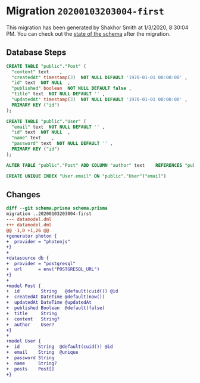 # Migration `20200103203004-first`

This migration has been generated by Shakhor Smith at 1/3/2020, 8:30:04 PM.
You can check out the [state of the schema](./schema.prisma) after the migration.

## Database Steps

```sql
CREATE TABLE "public"."Post" (
  "content" text    ,
  "createdAt" timestamp(3)  NOT NULL DEFAULT '1970-01-01 00:00:00' ,
  "id" text  NOT NULL  ,
  "published" boolean  NOT NULL DEFAULT false ,
  "title" text  NOT NULL DEFAULT '' ,
  "updatedAt" timestamp(3)  NOT NULL DEFAULT '1970-01-01 00:00:00' ,
  PRIMARY KEY ("id")
);

CREATE TABLE "public"."User" (
  "email" text  NOT NULL DEFAULT '' ,
  "id" text  NOT NULL  ,
  "name" text    ,
  "password" text  NOT NULL DEFAULT '' ,
  PRIMARY KEY ("id")
);

ALTER TABLE "public"."Post" ADD COLUMN "author" text    REFERENCES "public"."User"("id") ON DELETE SET NULL;

CREATE UNIQUE INDEX "User.email" ON "public"."User"("email")
```

## Changes

```diff
diff --git schema.prisma schema.prisma
migration ..20200103203004-first
--- datamodel.dml
+++ datamodel.dml
@@ -1,0 +1,26 @@
+generator photon {
+  provider = "photonjs"
+}
+
+datasource db {
+  provider = "postgresql"
+  url      = env("POSTGRESQL_URL")
+}
+
+model Post {
+  id        String   @default(cuid()) @id
+  createdAt DateTime @default(now())
+  updatedAt DateTime @updatedAt
+  published Boolean  @default(false)
+  title     String
+  content   String?
+  author    User?
+}
+
+model User {
+  id       String  @default(cuid()) @id
+  email    String  @unique
+  password String
+  name     String?
+  posts    Post[]
+}
```


